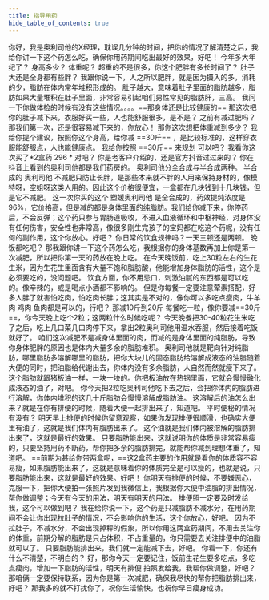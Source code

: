 ```yaml
---
title: 指导用药
hide_table_of_contents: true
---
```


你好，我是奥利司他的X经理，耽误几分钟的时间，把你的情况了解清楚之后，我给你讲一下这个药怎么吃，确保你用药期间吃出最好的效果，好吧！
今年多大年纪了？ 身高多少？ 体重呢？
超重的不是很多，你这个肥胖有多长时间了？
肚子大还是全身都有些胖？
我跟你说一下，人之所以肥胖，就是因为摄入的多，消耗的少，脂肪在体内常年堆积形成的。
肚子越大，意味着肚子里面的脂肪越多，脂肪如果大量堆积在肚子里面，非常容易引起咱们男性常见的脂肪肝，三高。
我问一下你做体检的时候有没有这些情况。。。。==那身体还是比较健康的==
那这次把你的肚子减下来，衣服好买一些，人也能舒服很多，是不是？
之前有减过肥吗？
那我们第一次，还是很容易减下来的，你放心！
那你这次想把体重减到多少？
我给你提个建议，按照你这个身高，给你减 ==30斤== ，是比较标准的，这样穿衣服能舒服点，人也能健康点。
我给你按照 ==30斤== 来规划 可以吧？
我看你这次买了*2盒药 296 * 对吧？
你是老客户介绍的，还是官方抖音过过来的？
你在抖音上看到的奥利司他都是我们药房的。
奥利司他分全合成与半合成两种。
半合成的 奥利司他 不减肥只防止长胖，是那些本来就不胖的人用来保持身材的，像模特呀，空姐呀这类人用的。因此这个价格很便宜，一盒都在几块钱到十几块钱，但是它不减肥。
这一次你买的这个 塑媛奥利司他 是全合成的，药效提纯浓度是96%，它价格高，但是减的都是身体里面的纯脂肪。我们给你减下来，你停药后，不会反弹；这个药只参与胃肠道吸收，不进入血液循环和中枢神经，对身体没有任何伤害，安全性也非常高，像很多刚生完孩子的宝妈都在吃这个药呢，没有任何的副作用，这个你放心。好吧？
你日常的饮食规律吗？一天三顿还是两顿。
晚饭都吃吧？ 那我跟你讲一下这个药怎么吃，我根据你的身体基数再加上你是第一次减肥，所以把你第一天的药放在晚上吃。
在今天晚饭前，吃上30粒左右的生花生米，因为生花生里面含有大量不饱和脂肪酸，他能增加身体脂肪的活性，这个是必须要吃的，没问题吧。
饮食方面，你不用忌口，刺激油腻的东西都是可以吃的。像辛辣的，或是喝点小酒都不影响的。
但是你每餐一定要注意荤素搭配，好多人胖了就害怕吃肉，怕吃肉长胖；这其实是不对的，像你可以多吃点瘦肉，牛羊肉 鸡肉 鱼肉都是可以的，行吧？
那减10斤到20斤 每餐吃一粒，像你要减==30斤==，你今天晚上吃个2粒；这两粒什么时候吃呢？
今天晚餐把30-40粒花生米吃了之后，吃上几口菜几口肉停下来，拿出2粒奥利司他用温水吞服，然后接着吃饭就好了。
咱们这次减肥不是减身体里面的肉，而减的是身体里面的纯脂肪，导致你身体肥胖的原因也是体内大量多余的脂肪堆积。 奥利司他就是靶向针对纯脂肪，哪里脂肪多溶解哪里的脂肪，把你大块儿的固态脂肪给溶解成液态的油脂随着大便的同时，把油脂给代谢出去，你体内没有多余脂肪，人自然而然就瘦下来了。
这个脂肪就跟猪板油一样，一块一块的。你把板油放在热锅里面，它就会慢慢融化成液态的油了，对吧。
你今天把2粒吃奥利司他吃下去之后，会把你体内的脂肪进行溶解，你体内堆积的这几十斤脂肪会慢慢溶解成脂肪油。
这溶解后的油怎么出来？就是在你有排便的时候，随着大便一起排出来了，知道吧。
平时便秘的情况有没有？
明天早上排便的时候你留意观察，如果你发现排便很顺滑，也确实大便里有油了，这就是我们体内有脂肪出来了。
这个油就是我们体内被溶解的脂肪排出来了，这就是最好的效果。
只要脂肪能出来，这就说明你的体质是非常容易瘦的，只要坚持用药不断药，帮你把多余的脂肪排完，就能帮你减到理想体重了，知道吧。
==前期为甚给你带两盒呢，==这2盒药主要的作用就是看你的体质容不容易瘦，如果脂肪能出来了，这就是意味着你的体质完全是可以瘦的，也就是说，只要脂肪能出来，这就是最好的效果。好吧！
你明天有排便的时候，不要嫌恶心，克服一下，把你大便拍一张照片发到我微信上，我根据你大便中油脂的排出情况，帮你做调整；今天有今天的用法，明天有明天的用法。
排便照一定要及时发给我，这个可以做到吧？
我在给你说一下，这个药是只减脂肪不减水分，在用药期间不会让你出现拉肚子的情况，不会影响你的生活，这个你放心，好吧。
因为不拉肚子，不减水分，不会出现掉秤的假象，所以你用这两盒药期间，不用去关注你的体重，前期分解的脂肪是只占体积，不占重量的，你只需要去关注排便中的油脂就可以了。
只要脂肪能排出来，我们就一定能减下去，好吧。
你看一下，你还有什么不清楚，不明白的？
好，那你今天一定要记住，饭前生花生要多吃点，多吃点瘦肉，增加一下脂肪的活性，明天有排便 拍照发给我，我帮你做调整，好吧？
那咱俩一定要保持联系，因为你是第一次减肥，确保我尽快的帮你把脂肪排出来，好吧？
那我多的就不打扰你了，祝你生活愉快，也祝你早日瘦身成功。